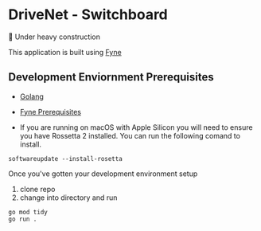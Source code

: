 # DriveNet - Switchboard

🚧 Under heavy construction

This application is built using [Fyne](https://github.com/fyne-io/fyne)

## Development Enviornment Prerequisites

- [Golang](https://www.rust-lang.org/learn/get-started)
- [Fyne Prerequisites](https://developer.fyne.io/started/)

- If you are running on macOS with Apple Silicon you will need to ensure you have Rossetta 2 installed. You can run the following comand to install.

```
softwareupdate --install-rosetta
```

Once you've gotten your development environment setup

1. clone repo
2. change into directory and run

```
go mod tidy
go run .
```
